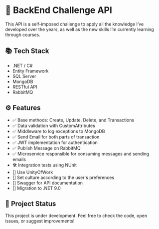 # 🚀 BackEnd Challenge API

This API is a self-imposed challenge to apply all the knowledge I’ve developed over the years, as well as the new skills I’m currently learning through courses.

## 📚 Tech Stack

- .NET / C#
- Entity Framework
- SQL Server
- MongoDB
- RESTful API
- RabbitMQ
  
## ⚙️ Features

- ✅ Base methods: Create, Update, Delete, and Transactions
- ✅ Data validation with CustomAttributes
- ✅ Middleware to log exceptions to MongoDB
- ✅ Send Email for both parts of transaction
- ✅ JWT implementation for authentication
- ✅ Publish Message on RabbitMQ
- ✅ Microservice responsible for consuming messages and sending emails
- 🛠️ Integration tests using NUnit
- [] Use UnityOfWork
- [] Set culture according to the user's preferences
- [] Swagger for API documentation
- [] Migration to .NET 9.0

## 🚧 Project Status

This project is under development. Feel free to check the code, open issues, or suggest improvements!
